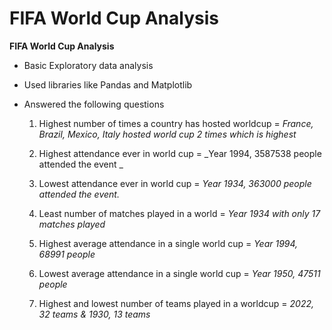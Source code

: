 # FIFA  World Cup Analysis
 **FIFA  World Cup Analysis** 

 * Basic Exploratory data analysis
 * Used libraries like Pandas and Matplotlib
 * Answered the following questions 
 
   1. Highest number of times a country has hosted worldcup
   =  _France, Brazil, Mexico, Italy hosted world cup 2 times which is highest_
   
   2. Highest attendance ever in world cup
   = _Year 1994, 3587538 people attended the event
   _
   3. Lowest attendance ever in world cup
   = _Year 1934, 363000 people attended the event._
   
   4. Least number of matches played in a world
   = _Year 1934 with only 17 matches played_
   
   5. Highest average attendance in a single world cup
   = _Year 1994, 68991 people_
   
   6. Lowest average attendance in a single world cup
   = _Year 1950, 47511 people_
   
   7. Highest and lowest number of teams played in a worldcup
   = _2022, 32 teams & 1930, 13 teams_
